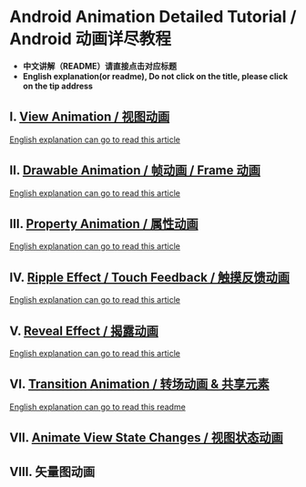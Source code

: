 # Android Animation Detailed Tutorial / Android 动画详尽教程

* **中文讲解（README）请直接点击对应标题**  
* **English explanation(or readme), Do not click on the title, please click on the tip address**

## Ⅰ. [View Animation / 视图动画](https://github.com/OCNYang/Android-Animation-Set/tree/master/view-animation)

[English explanation can go to read this article](https://developer.android.com/guide/topics/graphics/view-animation.html)  

## Ⅱ. [Drawable Animation / 帧动画 / Frame 动画](https://github.com/OCNYang/Android-Animation-Set/tree/master/drawable-animation)

[English explanation can go to read this article](https://developer.android.com/reference/android/graphics/drawable/AnimationDrawable.html)  

## Ⅲ. [Property Animation / 属性动画](https://github.com/OCNYang/Android-Animation-Set/tree/master/property-animation)  

[English explanation can go to read this article](https://developer.android.com/guide/topics/graphics/prop-animation.html)  

## Ⅳ. [Ripple Effect / Touch Feedback / 触摸反馈动画](https://github.com/OCNYang/Android-Animation-Set/tree/master/ripple-animation)

[English explanation can go to read this article](https://guides.codepath.com/android/Ripple-Animation)  

## Ⅴ. [Reveal Effect / 揭露动画](https://github.com/OCNYang/Android-Animation-Set/tree/master/reveal-animation)

[English explanation can go to read this article](http://anjithsasindran.in/blog/2015/08/15/material-sharing-card/)  

## Ⅵ. [Transition Animation / 转场动画 & 共享元素](https://github.com/OCNYang/Android-Animation-Set/tree/master/transition-animation)

[English explanation can go to read this readme](https://github.com/OCNYang/Android-Animation-Set/blob/master/transition-animation/README_EN.md)  

## Ⅶ. [Animate View State Changes / 视图状态动画]()

## Ⅷ. 矢量图动画